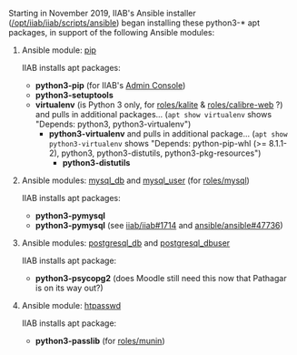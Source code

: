 Starting in November 2019, IIAB's Ansible installer ([/opt/iiab/iiab/scripts/ansible](https://github.com/iiab/iiab/blob/master/scripts/ansible)) began installing these python3-* apt packages, in support of the following Ansible modules:

1. Ansible module: [pip](https://docs.ansible.com/ansible/latest/modules/pip_module.html)

   IIAB installs apt packages:
   - **python3-pip** (for IIAB's [Admin Console](https://github.com/iiab/iiab-admin-console))
   - **python3-setuptools**
   - **virtualenv** (is Python 3 only, for [roles/kalite](https://github.com/iiab/iiab/tree/master/roles/kalite) & [roles/calibre-web](https://github.com/iiab/iiab/tree/master/roles/calibre-web) ?) and pulls in additional packages... (`apt show virtualenv` shows "Depends: python3, python3-virtualenv")
      - **python3-virtualenv** and pulls in additional package... (`apt show python3-virtualenv` shows "Depends: python-pip-whl (>= 8.1.1-2), python3, python3-distutils, python3-pkg-resources") 
         - **python3-distutils**

2. Ansible modules: [mysql_db](https://docs.ansible.com/ansible/latest/modules/mysql_db_module.html) and [mysql_user](https://docs.ansible.com/ansible/latest/modules/mysql_user_module.html) (for [roles/mysql](https://github.com/iiab/iiab/tree/master/roles/mysql))

   IIAB installs apt packages:
   - **python3-pymysql**
   - **python3-pymysql** (see [iiab/iiab#1714](https://github.com/iiab/iiab/issues/1714) and [ansible/ansible#47736](https://github.com/ansible/ansible/issues/47736))

4. Ansible modules: [postgresql_db](https://docs.ansible.com/ansible/latest/modules/postgresql_db_module.html) and [postgresql_dbuser](https://docs.ansible.com/ansible/latest/modules/postgresql_user_module.html)

   IIAB installs apt package:
   - **python3-psycopg2** (does Moodle still need this now that Pathagar is on its way out?)

5. Ansible module: [htpasswd](https://docs.ansible.com/ansible/latest/modules/htpasswd_module.html)

   IIAB installs apt package:
   - **python3-passlib** (for [roles/munin](https://github.com/iiab/iiab/tree/master/roles/munin))
